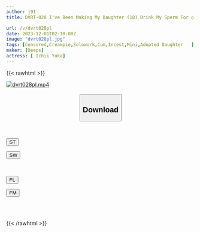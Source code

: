 ```yaml
---
author: j91
title: DVRT-028 I've Been Making My Daughter (18) Drink My Sperm For ○ Years. Yuka Ichii

url: /v/dvrt028pl
date: 2023-12-01T02:10:00Z
image: "dvrt028pl.jpg"
tags: [Censored,Creampie,Solowork,Cum,Incest,Mini,Adopted Daughter	 ]
maker: [Deeps]
actress: [ Ichii Yuka]
---
```



{{< rawhtml >}}

<div class="video" data-videoid="x2xxYqVpy0Fkdjo">
    <a href="javascript:;">
        <img src="/v/dvrt028pl/dvrt028pl.jpg" width="WIDTH" height="HEIGHT" alt="dvrt028pl.mp4" loading="lazy">
    </a>
</div>

<script type="text/javascript" src="https://j91.asia/asset/on-demand-st.js"></script>

<br>
  <link rel="stylesheet" href="https://j91.asia/asset/bs5.css">
  
  <center>
  <button class="btn btn-primary" type="button" data-bs-toggle="collapse" data-bs-target=".multi-collapse" aria-expanded="false" aria-controls="multiCollapseExample1 multiCollapseExample2"><h2>Download</h2></button></center>
</p>
<div class="row">
  <div class="col">
    <div class="collapse multi-collapse" id="multiCollapseExample1">
      <div class="card card-body">
	      	      <br>
<div class="buttons">  
<p><a href="https://streamtape.to/v/x2xxYqVpy0Fkdjo" target="_blank"><button class="btn-hover color-3"><i class="fa fa-download"></i> ST</button></a></p>
<p><a href="https://flaswish.com/ombk11vz1trq" target="_blank"><button class="btn-hover color-2"><i class="fa fa-download"></i> SW</button></a></p></div>
    </div>
  </div>
</div>
  <div class="col">
    <div class="collapse multi-collapse" id="multiCollapseExample2">
      <div class="card card-body">
	      <br>
<div class="buttons">
<p><a href="javascript:;" target="_blank"><button class="btn-hover color-9"><i class="fa fa-download"></i> FL</button></a></p>
<p><a href="javascript:;" target="_blank"><button class="btn-hover color-8"><i class="fa fa-download"></i> FM</button></a></p></div>
<br><br>
      </div>
    </div>
  </div>
</div>

{{< /rawhtml >}}